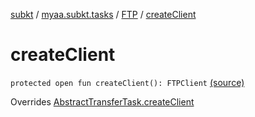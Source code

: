 [subkt](../../index.md) / [myaa.subkt.tasks](../index.md) / [FTP](index.md) / [createClient](./create-client.md)

# createClient

`protected open fun createClient(): FTPClient` [(source)](https://github.com/Myaamori/SubKt/blob/0.1.13/src/main/kotlin/myaa/subkt/tasks/tasks.kt#L1809)

Overrides [AbstractTransferTask.createClient](../-abstract-transfer-task/create-client.md)

